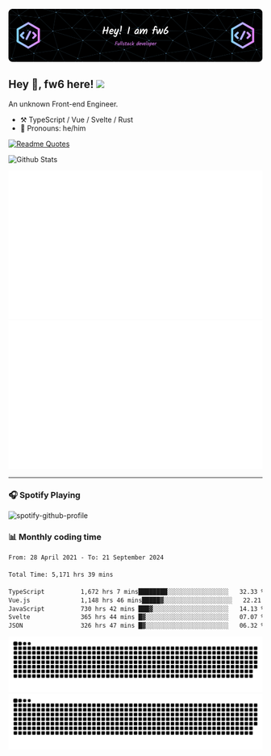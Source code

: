 ![Header](github-header-image.png)

## Hey 👋, fw6 here! <img src="https://github.githubassets.com/images/mona-whisper.gif" height="24" />


An unknown Front-end Engineer.

-   :hammer_and_pick: TypeScript / Vue / Svelte / Rust
-   :man: Pronouns: he/him


[![Readme Quotes](https://quotes-github-readme.vercel.app/api?type=horizontal&theme=algolia)](https://github.com/piyushsuthar/github-readme-quotes)



![Github Stats](https://github-readme-stats.vercel.app/api?username=fw6&bg_color=30,e96443,904e95&title_color=fff&text_color=fff)

![](https://raw.githubusercontent.com/fw6/github-stats-transparent/output/generated/overview.svg)
![](https://raw.githubusercontent.com/fw6/github-stats-transparent/output/generated/languages.svg)


---

### 🎧 Spotify Playing

<!-- ![spotify-github-profile](/img/default.svg) -->

![spotify-github-profile](https://spotify-github-profile.vercel.app/api/view.svg?uid=r6wn4hdvypv0lkzyrj0e0pjct&cover_image=true&theme=default&show_offline=true&background_color=9a10ad&interchange=true&bar_color_cover=true)



### :bar_chart: Monthly coding time 

<!--START_SECTION:waka-->

```txt
From: 28 April 2021 - To: 21 September 2024

Total Time: 5,171 hrs 39 mins

TypeScript          1,672 hrs 7 mins████████░░░░░░░░░░░░░░░░░   32.33 %
Vue.js              1,148 hrs 46 mins█████▓░░░░░░░░░░░░░░░░░░░   22.21 %
JavaScript          730 hrs 42 mins ███▓░░░░░░░░░░░░░░░░░░░░░   14.13 %
Svelte              365 hrs 44 mins █▓░░░░░░░░░░░░░░░░░░░░░░░   07.07 %
JSON                326 hrs 47 mins █▓░░░░░░░░░░░░░░░░░░░░░░░   06.32 %
```

<!--END_SECTION:waka-->




![github contribution grid snake animation](https://raw.githubusercontent.com/platane/platane/output/github-contribution-grid-snake-dark.svg#gh-dark-mode-only)![github contribution grid snake animation](https://raw.githubusercontent.com/platane/platane/output/github-contribution-grid-snake.svg#gh-light-mode-only)
